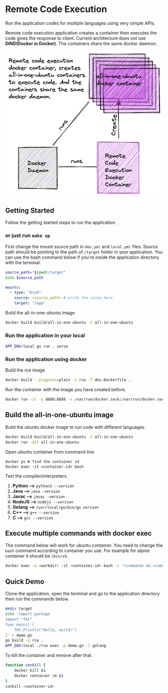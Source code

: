 # Remote Code Execution

Run the application codes for multiple languages using very simple APIs. 

Remote code execution application creates a container then executes the code gives the response to client. Current architecture does not use __DIND(Docker in Docker)__. The containers share the same docker daemon.

![Remote Code Execution Architecture](.docs/images/codexec.png)

## Getting Started

Follow the getting started steps to run the application.

### **or just run `make up`**

First change the mount source path in `dev.yml` and `local.yml` files.
Source path should be pointing to the path of `/target` folder in your application. You can use the bash command below if you're inside the application directory with the terminal.

```bash
source_path="$(pwd)/target"
echo $source_path
```

```yaml
mounts:
  - type: "bind"
    source: <source_path> # write the value here
    target: "/app"
``` 

Build the all-in-one-ubuntu image
```bash
docker build build/all-in-one-ubuntu -t all-in-one-ubuntu
```

### Run the application in your local

```bash
APP_ENV=local go run . serve
```

### Run the application using docker

Build the rce image
```bash
docker build --progress=plain -t rce -f dev.Dockerfile . 
```

Run the container with the image you have created before.
```bash
docker run -it -p 8888:8888 -v /var/run/docker.sock:/var/run/docker.sock --mount type=bind,source=$(pwd)/target,target=/rce/target rce
```

## Build the all-in-one-ubuntu image

Build the ubuntu docker image to run code with different languages.

```bash
docker build build/all-in-one-ubuntu -t all-in-one-ubuntu
docker run -dit all-in-one-ubuntu
```

Open ubuntu container from command line.
```
docker ps # find the container id
docker exec -it <container-id> bash
```

Test the compiler/interpreters.

1. __Python -->__ `python3 --version`
2. __Java -->__ `java -version`
2. __Javac -->__ `javac -version`
3. __NodeJS -->__ `nodejs --version`
4. __Golang -->__ `/usr/local/go/bin/go version`
5. __C++ -->__ `g++ --version`
6. __C -->__ `gcc --version`

## Execute multiple commands with docker exec

The command below will work for ubuntu container. You need to change the `bash` command according to container you use. For example for alpine container it should be `/bin/sh`.

```bash
docker exec -w <workdir> -it <container-id> bash -c "<command> && <command>"
```

## Quick Demo

Clone the application, open the terminal and go to the application directory then run the commands below.

```bash
mkdir target
echo 'import package
import "fmt"
func main() {
    fmt.Println("Hello, world!")
}' > demo.go
go build -o rce .
APP_ENV=local ./rce exec -p demo.go -l golang
```

To kill the container and remove after that.
```bash
function conkill {
    docker kill $1
    docker container rm $1
}
conkill <container-id>
```
